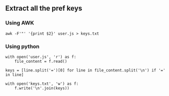 ## Extract all the pref keys

### Using AWK
```
awk -F'"' '{print $2}' user.js > keys.txt
```

### Using python

```
with open('user.js', 'r') as f:
    file_content = f.read()

keys = [line.split('=')[0] for line in file_content.split('\n') if '=' in line]

with open('keys.txt', 'w') as f:
    f.write('\n'.join(keys))
```
